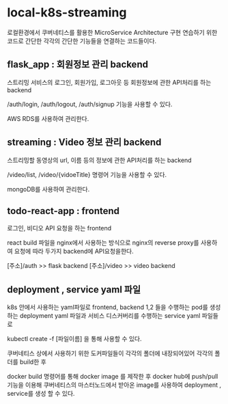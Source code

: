 # local-k8s-streaming

로컬환경에서 쿠버네티스를 활용한 MicroService Architecture 구현 연습하기 위한 코드로 간단한 각각의 간단한 기능들을 연결하는 코드들이다.


## flask_app : 회원정보 관리 backend

스트리밍 서비스의 로그인, 회원가입, 로그아웃 등 회원정보에 관한 API처리를 하는 backend

/auth/login, /auth/logout, /auth/signup 기능을 사용할 수 있다. 

AWS RDS를 사용하여 관리한다.


## streaming : Video 정보 관리 backend 


스트리밍할 동영상의 url, 이름 등의 정보에 관한 API처리를 하는 backend

/video/list, /video/{vidoeTitle} 명령어 기능을 사용할 수 있다.

mongoDB를 사용하여 관리한다.


## todo-react-app :  frontend

로그인, 비디오 API 요청을 하는 frontend

react build 파일을 nginx에서 사용하는 방식으로 nginx의 reverse proxy를 사용하여 요청에 따라 두가지 backend에 API요청을한다.

[주소]/auth >> flask backend
[주소]/video >> video backend


## deployment , service yaml 파일

k8s 안에서 사용하는 yaml파일로 frontend, backend 1,2 들을 수행하는 pod를 생성하는 deployment yaml 파일과 서비스 디스커버리를 수행하는 service yaml 파일들로

kubectl create -f [파일이름] 을 통해 사용할 수 있다.

쿠버네티스 상에서 사용하기 위한 도커파일들이 각각의 폴더에 내장되어있어 각각의 폴더를 build한 후 

docker build 명령어를 통해 docker image 를 제작한 후 docker hub에 push/pull 기능을 이용해 쿠버네티스의 마스터노드에서 받아온 image를 사용하여 deployment , service를 생성 할 수 있다.
